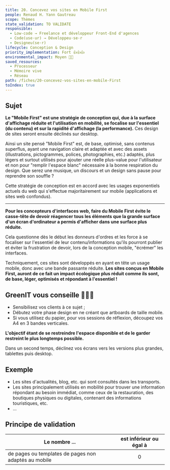 ```yaml
---
title: 20. Concevez vos sites en Mobile First
people: Renaud H. Yann Gautreau
scope: Thèmes
state_validation: TO VALIDATE
responsible:
  - Low-code → Freelance et développeur Front-End d'agences
  - Code(use·ur) → Développeu·se·r
  - Designeu(se·r)
lifecycle: Conception & Design
priority_implementation: Fort 👍👍👍
environmental_impact: Moyen 🌱🌱
saved_resources:
  - Processeur
  - Mémoire vive
  - Réseau
path: /fiches/20-concevez-vos-sites-en-mobile-First
toIndex: true
---
```


## Sujet

**Le "Mobile First" est une stratégie de conception qui, due à la surface d'affichage réduite et l'utilisation en mobilité, se focalise sur l'essentiel (du contenu) et sur la rapidité d'affichage (la performance).** Ces design de sites seront ensuite déclinés sur desktop.

Ainsi un site pensé "Mobile First" est, de base, optimisé, sans contenus superflus, ayant une navigation claire et adaptée et avec des assets (illustrations, pictogrammes, polices, photographies, etc.) adaptés, plus légers et surtout utilisés pour ajouter une réelle plus-value pour l'utilisateur et non pour "remplir l'espace blanc" nécessaire à la bonne respiration du design. Que serez une musique, un discours et un design sans pause pour reprendre son souffle ? 

Cette stratégie de conception est en accord avec les usages exponentiels actuels du web qui s'effectue majoritairement sur mobile (applications et sites web confondus).

---

**Pour les concepteurs d'interfaces web, faire du Mobile First évite le casse-tête de devoir réagencer tous les éléments que la grande surface d'un écran d'ordinateur a permis d'afficher dans une surface plus réduite.**

Cela questionne dès le début les donneurs d'ordres et les force à se focaliser sur l'essentiel de leur contenu/informations qu'ils pourront publier et éviter la frustration de devoir, lors de la conception mobile, "écrémer" les interfaces.

Techniquement, ces sites sont développés en ayant en tête un usage mobile, donc avec une bande passante réduite. **Les sites conçus en Mobile First, auront de ce fait un impact écologique plus réduit comme ils sont, de base, léger, optimisés et répondant à l'essentiel !**

## GreenIT vous conseille 🌱🌱🌱

- Sensibilisez vos clients à ce sujet ;
- Débutez votre phase design en ne créant que artboards de taille mobile.
- Si vous utilisez du papier, pour vos sessions de réflexion, découpez vos A4 en 3 bandes verticales.

**L'objectif étant de se restreindre l'espace disponible et de le garder restreint le plus longtemps possible.**

Dans un second temps, déclinez vos écrans vers les versions plus grandes, tablettes puis desktop.

## Exemple

- Les sites d'actualités, blog, etc. qui sont consultés dans les transports.
- Les sites principalement utilisés en mobilité pour trouver une information répondant au besoin immédiat, comme ceux de la restauration, des boutiques physiques ou digitales, contenant des informations touristiques, etc.
- ...

## Principe de validation

| Le nombre ...                                        | est inférieur ou égal à |
| ---------------------------------------------------- | :---------------------: |
| de pages ou templates de pages non adaptés au mobile |            0            |
